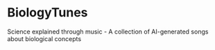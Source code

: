 # BiologyTunes
Science explained through music - A collection of AI-generated songs about biological concepts
